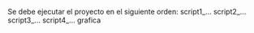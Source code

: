 Se debe ejecutar el proyecto en el siguiente orden:
script1_...
script2_...
script3_...
script4_...
grafica
